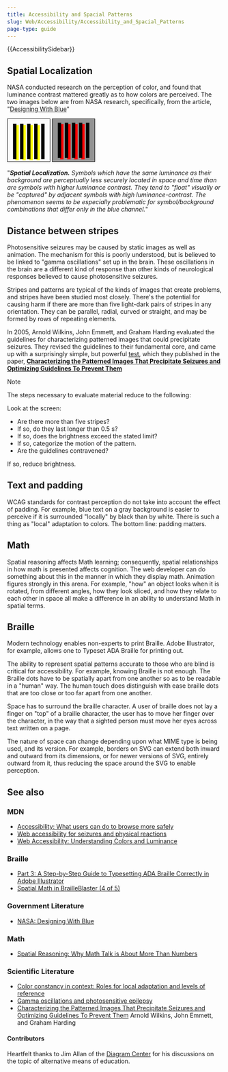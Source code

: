 ```yaml
---
title: Accessibility and Spacial Patterns
slug: Web/Accessibility/Accessibility_and_Spacial_Patterns
page-type: guide
---
```


{{AccessibilitySidebar}}

## Spatial Localization

NASA conducted research on the perception of color, and found that luminance contrast mattered greatly as to how colors are perceived. The two images below are from NASA research, specifically, from the article, "[Designing With Blue](https://colorusage.arc.nasa.gov/blue_2.php)"

![Comparison of the stability of the spatial localization of yellow vs. red. Both are roughly isoluminant with their backgrounds. The misalignment and gap between the chromatic bars and black bars is physically the same for the yellow and red but much less visually obvious for the yellow.](yellow_edge_3.gif) ![Comparison of the stability of the spatial localization of yellow vs. red. Both are roughly isoluminant with their backgrounds. The misalignment and gap between the chromatic bars and black bars is physically the same for the yellow and red but much less visually obvious for the yellow.](yellow_edge_4.gif)

"_**Spatial Localization.** Symbols which have the same luminance as their background are perceptually less securely located in space and time than are symbols with higher luminance contrast. They tend to "float" visually or be "captured" by adjacent symbols with high luminance-contrast. The phenomenon seems to be especially problematic for symbol/background combinations that differ only in the blue channel._"

## Distance between stripes

Photosensitive seizures may be caused by static images as well as animation. The mechanism for this is poorly understood, but is believed to be linked to "gamma oscillations" set up in the brain. These oscillations in the brain are a different kind of response than other kinds of neurological responses believed to cause photosensitive seizures.

Stripes and patterns are typical of the kinds of images that create problems, and stripes have been studied most closely. There's the potential for causing harm if there are more than five light-dark pairs of stripes in any orientation. They can be parallel, radial, curved or straight, and may be formed by rows of repeating elements.

In 2005, Arnold Wilkins, John Emmett, and Graham Harding evaluated the guidelines for characterizing patterned images that could precipitate seizures. They revised the guidelines to their fundamental core, and came up with a surprisingly simple, but powerful [test](https://onlinelibrary.wiley.com/doi/full/10.1111/j.1528-1167.2005.01405.x), which they published in the paper, **[Characterizing the Patterned Images That Precipitate Seizures and Optimizing Guidelines To Prevent Them](https://onlinelibrary.wiley.com/doi/full/10.1111/j.1528-1167.2005.01405.x)**

> [!NOTE]
> The steps necessary to evaluate material reduce to the following:
>
> Look at the screen:
>
> - Are there more than five stripes?
> - If so, do they last longer than 0.5 s?
> - If so, does the brightness exceed the stated limit?
> - If so, categorize the motion of the pattern.
> - Are the guidelines contravened?
>
> If so, reduce brightness.

## Text and padding

WCAG standards for contrast perception do not take into account the effect of padding. For example, blue text on a gray background is easier to perceive if it is surrounded "locally" by black than by white. There is such a thing as "local" adaptation to colors. The bottom line: padding matters.

## Math

Spatial reasoning affects Math learning; consequently, spatial relationships in how math is presented affects cognition. The web developer can do something about this in the manner in which they display math. Animation figures strongly in this arena. For example, "how" an object looks when it is rotated, from different angles, how they look sliced, and how they relate to each other in space all make a difference in an ability to understand Math in spatial terms.

## Braille

Modern technology enables non-experts to print Braille. Adobe Illustrator, for example, allows one to Typeset ADA Braille for printing out.

The ability to represent spatial patterns accurate to those who are blind is critical for accessibility. For example, knowing Braille is not enough. The Braille dots have to be spatially apart from one another so as to be readable in a "human" way. The human touch does distinguish with ease braille dots that are too close or too far apart from one another.

Space has to surround the braille character. A user of braille does not lay a finger on "top" of a braille character, the user has to move her finger over the character, in the way that a sighted person must move her eyes across text written on a page.

The nature of space can change depending upon what MIME type is being used, and its version. For example, borders on SVG can extend both inward and outward from its dimensions, or for newer versions of SVG, entirely outward from it, thus reducing the space around the SVG to enable perception.

## See also

### MDN

- [Accessibility: What users can do to browse more safely](/en-US/docs/Web/Accessibility/Accessibility:_What_users_can_to_to_browse_safely)
- [Web accessibility for seizures and physical reactions](/en-US/docs/Web/Accessibility/Seizure_disorders)
- [Web Accessibility: Understanding Colors and Luminance](/en-US/docs/Web/Accessibility/Understanding_Colors_and_Luminance)

### Braille

- [Part 3: A Step-by-Step Guide to Typesetting ADA Braille Correctly in Adobe Illustrator](https://www.tinkeringmonkey.com/guides/ada-signage/a-step-by-step-guide-to-typesetting-ada-braille-correctly-in-adobe-illustrator/)
- [Spatial Math in BrailleBlaster (4 of 5)](https://www.youtube.com/watch?v=yz9vefDsj1g)

### Government Literature

- [NASA: Designing With Blue](https://colorusage.arc.nasa.gov/blue_2.php)

### Math

- [Spatial Reasoning: Why Math Talk is About More Than Numbers](https://dreme.stanford.edu/news/spatial-reasoning-why-math-talk-is-about-more-than-numbers/)

### Scientific Literature

- [Color constancy in context: Roles for local adaptation and levels of reference](https://jov.arvojournals.org/article.aspx?articleid=2192799)
- [Gamma oscillations and photosensitive epilepsy](https://www.sciencedirect.com/science/article/pii/S0960982217304062?via%3Dihub)
- [Characterizing the Patterned Images That Precipitate Seizures and Optimizing Guidelines To Prevent Them](https://onlinelibrary.wiley.com/doi/epdf/10.1111/j.1528-1167.2005.01405.x) Arnold Wilkins, John Emmett, and Graham Harding

#### Contributors

Heartfelt thanks to Jim Allan of the [Diagram Center](http://diagramcenter.org/) for his discussions on the topic of alternative means of education.
